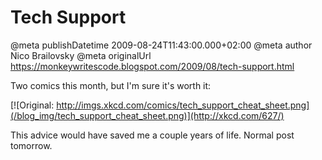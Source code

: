 # Tech Support

@meta publishDatetime 2009-08-24T11:43:00.000+02:00
@meta author Nico Brailovsky
@meta originalUrl https://monkeywritescode.blogspot.com/2009/08/tech-support.html

Two comics this month, but I'm sure it's worth it:

[![Original: http://imgs.xkcd.com/comics/tech_support_cheat_sheet.png](/blog_img/tech_support_cheat_sheet.png)](http://xkcd.com/627/)

This advice would have saved me a couple years of life. Normal post tomorrow.

